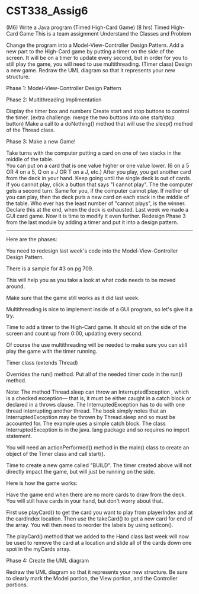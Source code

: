 # CST338_Assig6
(M6) Write a Java program (Timed High-Card Game) (8 hrs)
Timed High-Card Game
This is a team assignment
Understand the Classes and Problem

Change the program into a Model-View-Controller Design Pattern.
Add a new part to the High-Card game by putting a timer on the side of the screen.
It will be on a timer to update every second, but in order for you to still play the game,
you will need to use multithreading.  (Timer class)
Design a new game.
Redraw the UML diagram so that it represents your new structure.

Phase 1: Model-View-Controller Design Pattern

Phase 2: Multithreading Implimentation

Display the timer box and numbers
Create start and stop buttons to control the timer. (extra challenge: merge the two buttons into one start/stop button)
Make a call to a doNothing() method that will use the sleep() method of the Thread class. 

Phase 3: Make a new Game!

Take turns with the computer putting a card on one of two stacks in the middle of the table.  
You can put on a card that is one value higher or one value lower.  (6 on a 5 OR 4 on a 5, Q on a J OR T on a J, etc.) 
After you play, you get another card from the deck in your hand.
Keep going until the single deck is out of cards.
If you cannot play, click a button that says "I cannot play".  The the computer gets a second turn.  Same for you, if the computer cannot play.  If neither of you can play, then the deck puts a new card on each stack in the middle of the table.
Who ever has the least number of "cannot plays", is the winner.  Declare this at the end, when the deck is exhausted.
Last week we made a GUI card game.  Now it is time to modify it even further.  Redesign Phase 3 from the last module by adding a timer and put it into a design pattern.

------------------------------------------------
Here are the phases:

You need to redesign last week's code into the Model-View-Controller Design Pattern.

There is a sample for #3 on pg 709.

This will help you as you take a look at what code needs to be moved around.

Make sure that the game still works as it did last week.

Multithreading is nice to implement inside of a GUI program, so let's give it a try.

Time to add a timer to the High-Card game.  It should sit on the side of the screen and count up from 0:00, updating every second. 

Of course the use multithreading will be needed to make sure you can still play the game with the timer running. 

Timer class (extends Thread)

Overrides the run() method.  Put all of the needed timer code in the run() method.

Note: The method Thread.sleep can throw an InterruptedException , which is a checked exception— that is, it must be either caught in a catch block or declared in a throws clause. The InterruptedException has to do with one thread interrupting another thread. The book simply notes that an InterruptedException may be thrown by Thread.sleep and so must be accounted for.  The example uses a simple catch block. The class InterruptedException is in the java. lang package and so requires no import statement.

You will need an actionPerformed() method in the main() class to create an object of the Timer class and call start().

Time to create a new game called "BUILD".  The timer created above will not directly impact the game, but will just be running on the side.

Here is how the game works:

Have the game end when there are no more cards to draw from the deck.  You will still have cards in your hand, but don't worry about that.

First use playCard() to get the card you want to play from playerIndex and at the cardIndex location.  Then use the takeCard() to get a new card for end of the array.  You will then need to reorder the labels by using setIcon().

The playCard() method that we added to the Hand class last week will now be used to remove the card at a location and slide all of the cards down one spot in the myCards array.  

Phase 4: Create the UML diagram

Redraw the UML diagram so that it represents your new structure.  Be sure to clearly mark the Model portion, the View portion, and the Controller portions.
